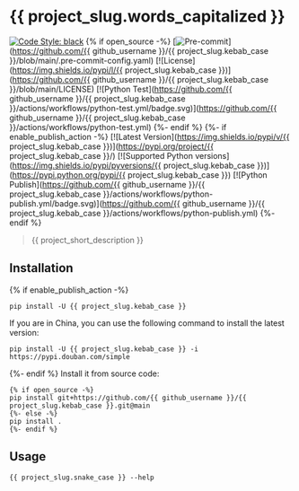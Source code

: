 # {{ project_slug.words_capitalized }}

[![Code Style: black](https://img.shields.io/badge/codestyle-black-000000.svg)](https://github.com/psf/black)
{% if open_source -%}
[![Pre-commit](https://img.shields.io/badge/pre--commit-enabled-brightgreen?logo=pre-commit&logoColor=white)](https://github.com/{{ github_username }}/{{ project_slug.kebab_case }}/blob/main/.pre-commit-config.yaml)
[![License](https://img.shields.io/pypi/l/{{ project_slug.kebab_case }})](https://github.com/{{ github_username }}/{{ project_slug.kebab_case }}/blob/main/LICENSE)
[![Python Test](https://github.com/{{ github_username }}/{{ project_slug.kebab_case }}/actions/workflows/python-test.yml/badge.svg)](https://github.com/{{ github_username }}/{{ project_slug.kebab_case }}/actions/workflows/python-test.yml)
{%- endif %}
{%- if enable_publish_action -%}
[![Latest Version](https://img.shields.io/pypi/v/{{ project_slug.kebab_case }})](https://pypi.org/project/{{ project_slug.kebab_case }}/)
[![Supported Python versions](https://img.shields.io/pypi/pyversions/{{ project_slug.kebab_case }})](https://pypi.python.org/pypi/{{ project_slug.kebab_case }})
[![Python Publish](https://github.com/{{ github_username }}/{{ project_slug.kebab_case }}/actions/workflows/python-publish.yml/badge.svg)](https://github.com/{{ github_username }}/{{ project_slug.kebab_case }}/actions/workflows/python-publish.yml)
{%- endif %}
> {{ project_short_description }}

## Installation
{% if enable_publish_action -%}
```shell
pip install -U {{ project_slug.kebab_case }}
```

If you are in China, you can use the following command to install the latest version:

```shell
pip install -U {{ project_slug.kebab_case }} -i https://pypi.douban.com/simple
```
{%- endif %}
Install it from source code:

```shell
{% if open_source -%}
pip install git+https://github.com/{{ github_username }}/{{ project_slug.kebab_case }}.git@main
{%- else -%}
pip install .
{%- endif %}
```

## Usage

```shell
{{ project_slug.snake_case }} --help
```
